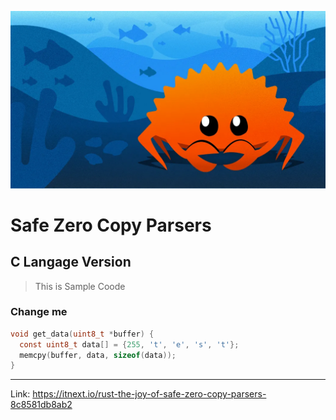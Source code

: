 

![Alt text](image-1.png)

# Safe Zero Copy Parsers

## C Langage Version

> This is Sample Coode

### Change me

```c
void get_data(uint8_t *buffer) {
  const uint8_t data[] = {255, 't', 'e', 's', 't'};
  memcpy(buffer, data, sizeof(data));
}
```

---

Link: <https://itnext.io/rust-the-joy-of-safe-zero-copy-parsers-8c8581db8ab2>